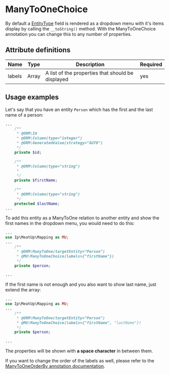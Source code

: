 ManyToOneChoice
===============

By default a [EntityType](http://symfony.com/doc/current/reference/forms/types/entity.html) field is rendered as a dropdown menu with it's items display by calling the `__toString()` method. With the ManyToOneChoice annotation you can change this to any number of properties.

Attribute definitions
---------------------

| Name | Type |Description | Required |
| --- | --- | --- | --- |
| labels | Array | A list of the properties that should be displayed | yes |

Usage examples
--------------

Let's say that you have an entity `Person` which has the first and the last name of a person:

```php
...
    /**
     * @ORM\Id
     * @ORM\Column(type="integer")
     * @ORM\GeneratedValue(strategy="AUTO")
     */
    private $id;

    /**
     * @ORM\Column(type="string")
     *
     */
    private $firstName;

    /**
     * @ORM\Column(type="string")
     */
    protected $lastName;
...
```

To add this entity as a ManyToOne relation to another entity and show the first names in the dropdown menu, you would need to do this:

```php
...
use Ip\MeatUp\Mapping as MU;
...
    /**
     * @ORM\ManyToOne(targetEntity="Person")
     * @MU\ManyToOneChoice(labels={"firstName"})
     */
    private $person;

...
```
If the first name is not enough and you also want to show last name, just extend the array:

```php
...
use Ip\MeatUp\Mapping as MU;
...
    /**
     * @ORM\ManyToOne(targetEntity="Person")
     * @MU\ManyToOneChoice(labels={"firstName", "lastName"})
     */
    private $person;

...
```

The properties will be shown with **a space character** in between them. 

If you want to change the order of the labels as well, please refer to the [ManyToOneOrderBy annotation documentation](many_to_one_order_by.md).